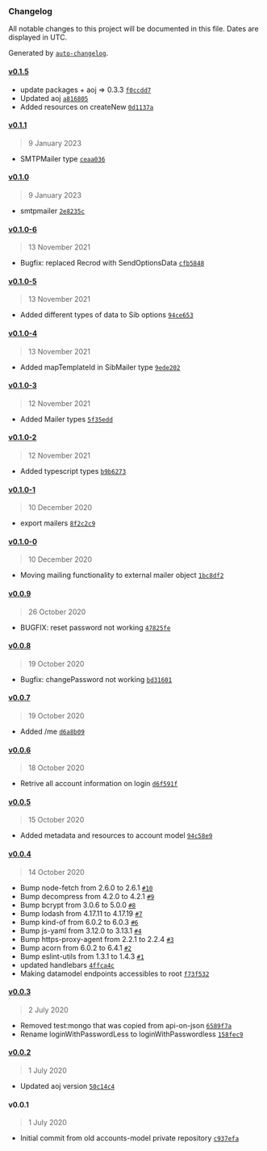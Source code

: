 ### Changelog

All notable changes to this project will be documented in this file. Dates are displayed in UTC.

Generated by [`auto-changelog`](https://github.com/CookPete/auto-changelog).

#### [v0.1.5](https://github.com/appunto-io/aoj-accounts/compare/v0.1.1...v0.1.5)

- update packages + aoj =&gt; 0.3.3 [`f0ccdd7`](https://github.com/appunto-io/aoj-accounts/commit/f0ccdd7a934703903cb5ff0a1c7b15ecc2f7cc43)
- Updated aoj [`a816805`](https://github.com/appunto-io/aoj-accounts/commit/a81680517085a58d109ade6b15ec64c70166abba)
- Added resources on createNew [`0d1137a`](https://github.com/appunto-io/aoj-accounts/commit/0d1137a41e36af36bcfbaa1994c0c889de28535f)

#### [v0.1.1](https://github.com/appunto-io/aoj-accounts/compare/v0.1.0...v0.1.1)

> 9 January 2023

- SMTPMailer type [`ceaa036`](https://github.com/appunto-io/aoj-accounts/commit/ceaa03679faf2f3aa4431ebaee37c2871c2e22ce)

#### [v0.1.0](https://github.com/appunto-io/aoj-accounts/compare/v0.1.0-6...v0.1.0)

> 9 January 2023

- smtpmailer [`2e8235c`](https://github.com/appunto-io/aoj-accounts/commit/2e8235c411767d7f5445aac287cc304163317fd6)

#### [v0.1.0-6](https://github.com/appunto-io/aoj-accounts/compare/v0.1.0-5...v0.1.0-6)

> 13 November 2021

- Bugfix: replaced Recrod with SendOptionsData [`cfb5848`](https://github.com/appunto-io/aoj-accounts/commit/cfb584803ef80698913fa397867971ca1c6b5d1e)

#### [v0.1.0-5](https://github.com/appunto-io/aoj-accounts/compare/v0.1.0-4...v0.1.0-5)

> 13 November 2021

- Added different types of data to Sib options [`94ce653`](https://github.com/appunto-io/aoj-accounts/commit/94ce653c243d3f125d68bcdb153904a68e15d7ef)

#### [v0.1.0-4](https://github.com/appunto-io/aoj-accounts/compare/v0.1.0-3...v0.1.0-4)

> 13 November 2021

- Added mapTemplateId in SibMailer type [`9ede202`](https://github.com/appunto-io/aoj-accounts/commit/9ede2029d0d4812577e6fcd7ae64e1044672eb00)

#### [v0.1.0-3](https://github.com/appunto-io/aoj-accounts/compare/v0.1.0-2...v0.1.0-3)

> 12 November 2021

- Added Mailer types [`5f35edd`](https://github.com/appunto-io/aoj-accounts/commit/5f35edd250077e831bddc8d3723ffa29fa7b7f04)

#### [v0.1.0-2](https://github.com/appunto-io/aoj-accounts/compare/v0.1.0-1...v0.1.0-2)

> 12 November 2021

- Added typescript types [`b9b6273`](https://github.com/appunto-io/aoj-accounts/commit/b9b6273699ab6861bdbe0bfdafef7a91ee4d26dc)

#### [v0.1.0-1](https://github.com/appunto-io/aoj-accounts/compare/v0.1.0-0...v0.1.0-1)

> 10 December 2020

- export mailers [`8f2c2c9`](https://github.com/appunto-io/aoj-accounts/commit/8f2c2c93c450d1cafd52b099a2e6a8179c7ca51a)

#### [v0.1.0-0](https://github.com/appunto-io/aoj-accounts/compare/v0.0.9...v0.1.0-0)

> 10 December 2020

- Moving mailing functionality to external mailer object [`1bc8df2`](https://github.com/appunto-io/aoj-accounts/commit/1bc8df29b249cf1aa4965a1f5316d658cbbe3401)

#### [v0.0.9](https://github.com/appunto-io/aoj-accounts/compare/v0.0.8...v0.0.9)

> 26 October 2020

- BUGFIX: reset password not working [`47825fe`](https://github.com/appunto-io/aoj-accounts/commit/47825fe7a6541e52bd668e7b8a91326e679bf211)

#### [v0.0.8](https://github.com/appunto-io/aoj-accounts/compare/v0.0.7...v0.0.8)

> 19 October 2020

- Bugfix: changePassword not working [`bd31601`](https://github.com/appunto-io/aoj-accounts/commit/bd31601560410b3aefaf410ce875ffd8c4d2f5c2)

#### [v0.0.7](https://github.com/appunto-io/aoj-accounts/compare/v0.0.6...v0.0.7)

> 19 October 2020

- Added /me [`d6a8b09`](https://github.com/appunto-io/aoj-accounts/commit/d6a8b095cfeae4690242bb94e576590a607fe61c)

#### [v0.0.6](https://github.com/appunto-io/aoj-accounts/compare/v0.0.5...v0.0.6)

> 18 October 2020

- Retrive all account information on login [`d6f591f`](https://github.com/appunto-io/aoj-accounts/commit/d6f591fb21e90ce361786e0147550946f2575264)

#### [v0.0.5](https://github.com/appunto-io/aoj-accounts/compare/v0.0.4...v0.0.5)

> 15 October 2020

- Added metadata and resources to account model [`94c58e9`](https://github.com/appunto-io/aoj-accounts/commit/94c58e964faaf0691e3a695b704b5d1de6db2518)

#### [v0.0.4](https://github.com/appunto-io/aoj-accounts/compare/v0.0.3...v0.0.4)

> 14 October 2020

- Bump node-fetch from 2.6.0 to 2.6.1 [`#10`](https://github.com/appunto-io/aoj-accounts/pull/10)
- Bump decompress from 4.2.0 to 4.2.1 [`#9`](https://github.com/appunto-io/aoj-accounts/pull/9)
- Bump bcrypt from 3.0.6 to 5.0.0 [`#8`](https://github.com/appunto-io/aoj-accounts/pull/8)
- Bump lodash from 4.17.11 to 4.17.19 [`#7`](https://github.com/appunto-io/aoj-accounts/pull/7)
- Bump kind-of from 6.0.2 to 6.0.3 [`#6`](https://github.com/appunto-io/aoj-accounts/pull/6)
- Bump js-yaml from 3.12.0 to 3.13.1 [`#4`](https://github.com/appunto-io/aoj-accounts/pull/4)
- Bump https-proxy-agent from 2.2.1 to 2.2.4 [`#3`](https://github.com/appunto-io/aoj-accounts/pull/3)
- Bump acorn from 6.0.2 to 6.4.1 [`#2`](https://github.com/appunto-io/aoj-accounts/pull/2)
- Bump eslint-utils from 1.3.1 to 1.4.3 [`#1`](https://github.com/appunto-io/aoj-accounts/pull/1)
- updated handlebars [`4ffca4c`](https://github.com/appunto-io/aoj-accounts/commit/4ffca4cad8139a18d5244cb4e961700e69b6c8a1)
- Making datamodel endpoints accessibles to root [`f73f532`](https://github.com/appunto-io/aoj-accounts/commit/f73f5324dd61dabf491b5e563b31c10e221f8a49)

#### [v0.0.3](https://github.com/appunto-io/aoj-accounts/compare/v0.0.2...v0.0.3)

> 2 July 2020

- Removed test:mongo that was copied from api-on-json [`6589f7a`](https://github.com/appunto-io/aoj-accounts/commit/6589f7a24f0535fc0e60c8c2d877f4c567ed8eac)
- Rename loginWithPasswordLess to loginWithPasswordless [`158fec9`](https://github.com/appunto-io/aoj-accounts/commit/158fec9b67f51730388e3b046793030abcb24234)

#### [v0.0.2](https://github.com/appunto-io/aoj-accounts/compare/v0.0.1...v0.0.2)

> 1 July 2020

- Updated aoj version [`50c14c4`](https://github.com/appunto-io/aoj-accounts/commit/50c14c4c0b85cf2cea7d80348b2375ecd2ffaeec)

#### v0.0.1

> 1 July 2020

- Initial commit from old accounts-model private repository [`c937efa`](https://github.com/appunto-io/aoj-accounts/commit/c937efa1cf40bec0a380dac4ee121b6467ecda65)

